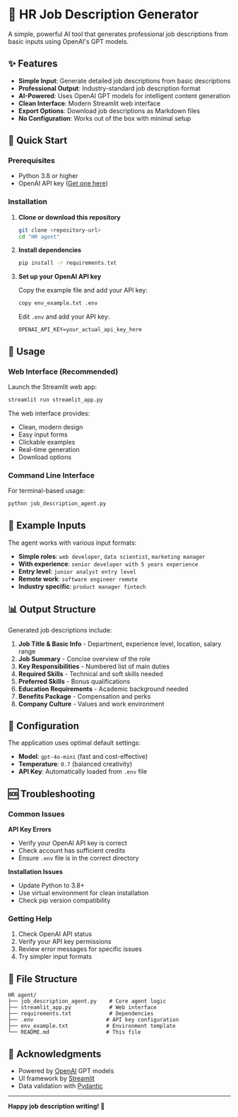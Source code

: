 # 🤖 HR Job Description Generator

A simple, powerful AI tool that generates professional job descriptions from basic inputs using OpenAI's GPT models.

## ✨ Features

- **Simple Input**: Generate detailed job descriptions from basic descriptions
- **Professional Output**: Industry-standard job description format
- **AI-Powered**: Uses OpenAI GPT models for intelligent content generation
- **Clean Interface**: Modern Streamlit web interface
- **Export Options**: Download job descriptions as Markdown files
- **No Configuration**: Works out of the box with minimal setup

## 🚀 Quick Start

### Prerequisites

- Python 3.8 or higher
- OpenAI API key ([Get one here](https://platform.openai.com/api-keys))

### Installation

1. **Clone or download this repository**
   ```bash
   git clone <repository-url>
   cd "HR agent"
   ```

2. **Install dependencies**
   ```bash
   pip install -r requirements.txt
   ```

3. **Set up your OpenAI API key**
   
   Copy the example file and add your API key:
   ```bash
   copy env_example.txt .env
   ```
   
   Edit `.env` and add your API key:
   ```
   OPENAI_API_KEY=your_actual_api_key_here
   ```

## 🎯 Usage

### Web Interface (Recommended)

Launch the Streamlit web app:

```bash
streamlit run streamlit_app.py
```

The web interface provides:
- Clean, modern design
- Easy input forms
- Clickable examples
- Real-time generation
- Download options

### Command Line Interface

For terminal-based usage:

```bash
python job_description_agent.py
```

## 📝 Example Inputs

The agent works with various input formats:

- **Simple roles**: `web developer`, `data scientist`, `marketing manager`
- **With experience**: `senior developer with 5 years experience`
- **Entry level**: `junior analyst entry level`
- **Remote work**: `software engineer remote`
- **Industry specific**: `product manager fintech`

## 📊 Output Structure

Generated job descriptions include:

1. **Job Title & Basic Info** - Department, experience level, location, salary range
2. **Job Summary** - Concise overview of the role
3. **Key Responsibilities** - Numbered list of main duties
4. **Required Skills** - Technical and soft skills needed
5. **Preferred Skills** - Bonus qualifications
6. **Education Requirements** - Academic background needed
7. **Benefits Package** - Compensation and perks
8. **Company Culture** - Values and work environment

## 🔧 Configuration

The application uses optimal default settings:
- **Model**: `gpt-4o-mini` (fast and cost-effective)
- **Temperature**: `0.7` (balanced creativity)
- **API Key**: Automatically loaded from `.env` file

## 🆘 Troubleshooting

### Common Issues

**API Key Errors**
- Verify your OpenAI API key is correct
- Check account has sufficient credits
- Ensure `.env` file is in the correct directory

**Installation Issues**
- Update Python to 3.8+
- Use virtual environment for clean installation
- Check pip version compatibility

### Getting Help

1. Check OpenAI API status
2. Verify your API key permissions
3. Review error messages for specific issues
4. Try simpler input formats

## 📄 File Structure

```
HR agent/
├── job_description_agent.py    # Core agent logic
├── streamlit_app.py            # Web interface
├── requirements.txt            # Dependencies
├── .env                       # API key configuration
├── env_example.txt            # Environment template
└── README.md                  # This file
```

## 🙏 Acknowledgments

- Powered by [OpenAI](https://openai.com/) GPT models
- UI framework by [Streamlit](https://streamlit.io/)
- Data validation with [Pydantic](https://pydantic-docs.helpmanual.io/)

---

**Happy job description writing! 🎉**

